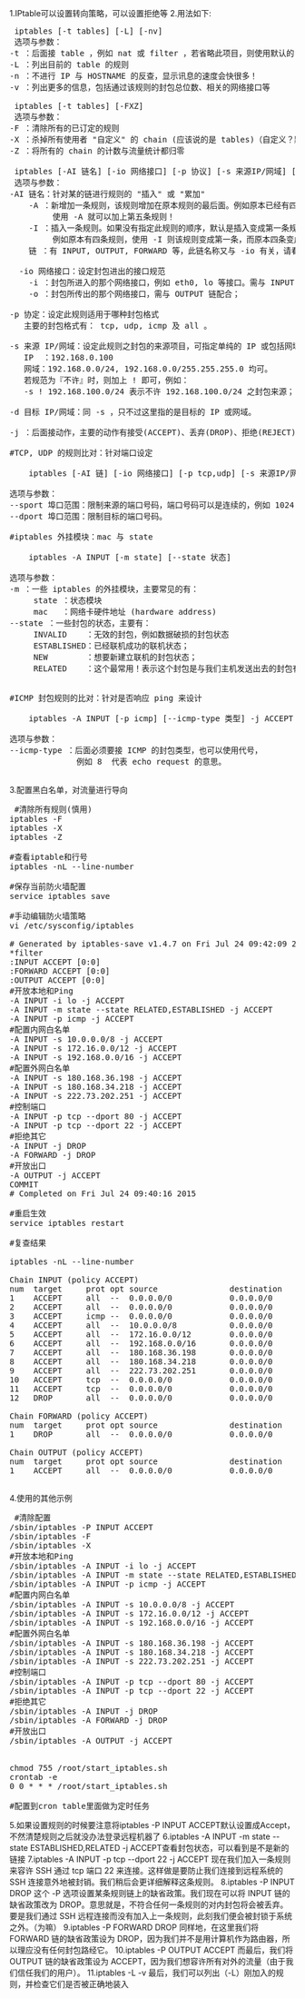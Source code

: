 1.IPtable可以设置转向策略，可以设置拒绝等
2.用法如下:
 <pre>
 iptables [-t tables] [-L] [-nv]
 选项与参数：
-t ：后面接 table ，例如 nat 或 filter ，若省略此项目，则使用默认的 filter
-L ：列出目前的 table 的规则
-n ：不进行 IP 与 HOSTNAME 的反查，显示讯息的速度会快很多！
-v ：列出更多的信息，包括通过该规则的封包总位数、相关的网络接口等

 iptables [-t tables] [-FXZ]
 选项与参数：
-F ：清除所有的已订定的规则 <clean all rules>
-X ：杀掉所有使用者 "自定义" 的 chain (应该说的是 tables)（自定义？默认的不删，默认的有哪些？）
-Z ：将所有的 chain 的计数与流量统计都归零

 iptables [-AI 链名] [-io 网络接口] [-p 协议] [-s 来源IP/网域] [-d 目标IP/网域] -j [ACCEPT|DROP|REJECT|LOG]
 选项与参数：
-AI 链名：针对某的链进行规则的 "插入" 或 "累加"
    -A ：新增加一条规则，该规则增加在原本规则的最后面。例如原本已经有四条规则，
         使用 -A 就可以加上第五条规则！
    -I ：插入一条规则。如果没有指定此规则的顺序，默认是插入变成第一条规则。
         例如原本有四条规则，使用 -I 则该规则变成第一条，而原本四条变成 2~5 号
    链 ：有 INPUT, OUTPUT, FORWARD 等，此链名称又与 -io 有关，请看底下。
  
  -io 网络接口：设定封包进出的接口规范
    -i ：封包所进入的那个网络接口，例如 eth0, lo 等接口。需与 INPUT 链配合；
    -o ：封包所传出的那个网络接口，需与 OUTPUT 链配合；

-p 协定：设定此规则适用于哪种封包格式
   主要的封包格式有： tcp, udp, icmp 及 all 。

-s 来源 IP/网域：设定此规则之封包的来源项目，可指定单纯的 IP 或包括网域，例如：
   IP  ：192.168.0.100
   网域：192.168.0.0/24, 192.168.0.0/255.255.255.0 均可。
   若规范为『不许』时，则加上 ! 即可，例如：
   -s ! 192.168.100.0/24 表示不许 192.168.100.0/24 之封包来源；

-d 目标 IP/网域：同 -s ，只不过这里指的是目标的 IP 或网域。

-j ：后面接动作，主要的动作有接受(ACCEPT)、丢弃(DROP)、拒绝(REJECT)及记录(LOG)

#TCP, UDP 的规则比对：针对端口设定

    iptables [-AI 链] [-io 网络接口] [-p tcp,udp] [-s 来源IP/网域] [--sport 埠口范围] [-d 目标IP/网域] [--dport 端口范围] -j [ACCEPT|DROP|REJECT]

选项与参数：
--sport 埠口范围：限制来源的端口号码，端口号码可以是连续的，例如 1024:65535
--dport 埠口范围：限制目标的端口号码。

#iptables 外挂模块：mac 与 state

    iptables -A INPUT [-m state] [--state 状态]

选项与参数：
-m ：一些 iptables 的外挂模块，主要常见的有：
     state ：状态模块
     mac   ：网络卡硬件地址 (hardware address)
--state ：一些封包的状态，主要有：
     INVALID    ：无效的封包，例如数据破损的封包状态
     ESTABLISHED：已经联机成功的联机状态；
     NEW        ：想要新建立联机的封包状态；
     RELATED    ：这个最常用！表示这个封包是与我们主机发送出去的封包有关


#ICMP 封包规则的比对：针对是否响应 ping 来设计

    iptables -A INPUT [-p icmp] [--icmp-type 类型] -j ACCEPT

选项与参数：
--icmp-type ：后面必须要接 ICMP 的封包类型，也可以使用代号，
              例如 8  代表 echo request 的意思。
 </pre>
 3.配置黑白名单，对流量进行导向
 <pre>
 #清除所有规则(慎用)
iptables -F
iptables -X
iptables -Z

#查看iptable和行号
iptables -nL --line-number

#保存当前防火墙配置
service iptables save

#手动编辑防火墙策略
vi /etc/sysconfig/iptables

# Generated by iptables-save v1.4.7 on Fri Jul 24 09:42:09 2015
*filter
:INPUT ACCEPT [0:0]
:FORWARD ACCEPT [0:0]
:OUTPUT ACCEPT [0:0]
#开放本地和Ping
-A INPUT -i lo -j ACCEPT  
-A INPUT -m state --state RELATED,ESTABLISHED -j ACCEPT 
-A INPUT -p icmp -j ACCEPT
#配置内网白名单
-A INPUT -s 10.0.0.0/8 -j ACCEPT
-A INPUT -s 172.16.0.0/12 -j ACCEPT
-A INPUT -s 192.168.0.0/16 -j ACCEPT
#配置外网白名单
-A INPUT -s 180.168.36.198 -j ACCEPT 
-A INPUT -s 180.168.34.218 -j ACCEPT 
-A INPUT -s 222.73.202.251 -j ACCEPT 
#控制端口
-A INPUT -p tcp --dport 80 -j ACCEPT 
-A INPUT -p tcp --dport 22 -j ACCEPT
#拒绝其它
-A INPUT -j DROP 
-A FORWARD -j DROP 
#开放出口
-A OUTPUT -j ACCEPT 
COMMIT
# Completed on Fri Jul 24 09:40:16 2015 

#重启生效
service iptables restart

#复查结果

iptables -nL --line-number

Chain INPUT (policy ACCEPT)
num  target     prot opt source               destination         
1    ACCEPT     all  --  0.0.0.0/0            0.0.0.0/0           
2    ACCEPT     all  --  0.0.0.0/0            0.0.0.0/0           state RELATED,ESTABLISHED 
3    ACCEPT     icmp --  0.0.0.0/0            0.0.0.0/0           
4    ACCEPT     all  --  10.0.0.0/8           0.0.0.0/0           
5    ACCEPT     all  --  172.16.0.0/12        0.0.0.0/0           
6    ACCEPT     all  --  192.168.0.0/16       0.0.0.0/0           
7    ACCEPT     all  --  180.168.36.198       0.0.0.0/0           
8    ACCEPT     all  --  180.168.34.218       0.0.0.0/0           
9    ACCEPT     all  --  222.73.202.251       0.0.0.0/0           
10   ACCEPT     tcp  --  0.0.0.0/0            0.0.0.0/0           tcp dpt:80 
11   ACCEPT     tcp  --  0.0.0.0/0            0.0.0.0/0           tcp dpt:22 
12   DROP       all  --  0.0.0.0/0            0.0.0.0/0           

Chain FORWARD (policy ACCEPT)
num  target     prot opt source               destination         
1    DROP       all  --  0.0.0.0/0            0.0.0.0/0           

Chain OUTPUT (policy ACCEPT)
num  target     prot opt source               destination         
1    ACCEPT     all  --  0.0.0.0/0            0.0.0.0/0
 </pre>
 4.使用的其他示例
 <pre>
 #清除配置
/sbin/iptables -P INPUT ACCEPT
/sbin/iptables -F
/sbin/iptables -X
#开放本地和Ping
/sbin/iptables -A INPUT -i lo -j ACCEPT  
/sbin/iptables -A INPUT -m state --state RELATED,ESTABLISHED -j ACCEPT 
/sbin/iptables -A INPUT -p icmp -j ACCEPT
#配置内网白名单
/sbin/iptables -A INPUT -s 10.0.0.0/8 -j ACCEPT
/sbin/iptables -A INPUT -s 172.16.0.0/12 -j ACCEPT
/sbin/iptables -A INPUT -s 192.168.0.0/16 -j ACCEPT
#配置外网白名单
/sbin/iptables -A INPUT -s 180.168.36.198 -j ACCEPT 
/sbin/iptables -A INPUT -s 180.168.34.218 -j ACCEPT 
/sbin/iptables -A INPUT -s 222.73.202.251 -j ACCEPT 
#控制端口
/sbin/iptables -A INPUT -p tcp --dport 80 -j ACCEPT 
/sbin/iptables -A INPUT -p tcp --dport 22 -j ACCEPT
#拒绝其它
/sbin/iptables -A INPUT -j DROP 
/sbin/iptables -A FORWARD -j DROP 
#开放出口
/sbin/iptables -A OUTPUT -j ACCEPT 


chmod 755 /root/start_iptables.sh
crontab -e
0 0 * * * /root/start_iptables.sh

#配置到cron table里面做为定时任务
</pre>
5.如果设置规则的时候要注意将iptables -P INPUT ACCEPT默认设置成Accept，不然清楚规则之后就没办法登录远程机器了
6.iptables -A INPUT -m state --state ESTABLISHED,RELATED -j ACCEPT查看封包状态，可以看到是不是新的链接
7.iptables -A INPUT -p tcp --dport 22 -j ACCEPT 现在我们加入一条规则来容许 SSH 通过 tcp 端口 22 来连接。这样做是要防止我们连接到远程系统的 SSH 连接意外地被封销。我们稍后会更详细解释这条规则。
8.iptables -P INPUT DROP 这个 -P 选项设置某条规则链上的缺省政策。我们现在可以将 INPUT 链的缺省政策改为 DROP。意思就是，不符合任何一条规则的对内封包将会被丢弃。要是我们通过 SSH 远程连接而没有加入上一条规则，此刻我们便会被封锁于系统之外。（为嘛）
9.iptables -P FORWARD DROP 同样地，在这里我们将 FORWARD 链的缺省政策设为 DROP，因为我们并不是用计算机作为路由器，所以理应没有任何封包路经它。
10.iptables -P OUTPUT ACCEPT 而最后，我们将 OUTPUT 链的缺省政策设为 ACCEPT，因为我们想容许所有对外的流量（由于我们信任我们的用户）。
11.iptables -L -v 最后，我们可以列出（-L）刚加入的规则，并检查它们是否被正确地装入


 
